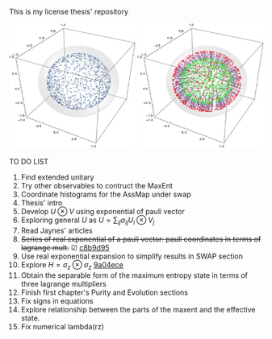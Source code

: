 This is my license thesis' repository
<p float="left">
<img src="./figures//coarse_swap_evol_20steps_1000_z=0.8_p=0.3_beta=100_delta=0.6.gif" width="250" height="250" />
<img src="./figures/swap_evol_20steps_1000_z=0.8_p=0.3_beta=100_delta=0.6.gif" width="250" height="250" />
</p>

TO DO LIST
 1. Find extended unitary
 2. Try other observables to contruct the MaxEnt
 3. Coordinate histograms for the AssMap under swap
 4. Thesis' intro
 5. Develop $U\otimes V$ using exponential of pauli vector
 6. Exploring general $U$ as $U=\sum_{ij}\alpha_{ij} U_{i}\otimes V_{j}$
 7. Read Jaynes' articles
 8. ~~Series of real exponential of a pauli vector: pauli coordinates in terms of lagrange mult.~~ &#x2611; [c8b9d95](https://github.com/ACGuerrero/tesis-adan/commit/8371c7c6653dcdbee99a91017139cb5bcb551f91)
 9. Use real exponential expansion to simplify results in SWAP section
 10. Explore $H=\sigma_{z}\otimes \sigma_{z}$  [9a04ece](https://github.com/ACGuerrero/tesis-adan/commit/274d771536b0b04ea4edca866fc06359d5e0b8b8)
 11. Obtain the separable form of the maximum entropy state in terms of three lagrange multipliers
 12. Finish first chapter's Purity and Evolution sections
 13. Fix signs in equations
 14. Explore relationship between the parts of the maxent and the effective state.
 15. Fix numerical lambda(rz)